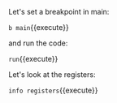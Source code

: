 Let's set a breakpoint in main:

`b main`{{execute}}

and run the code:

`run`{{execute}}

Let's look at the registers:

`info registers`{{execute}}
